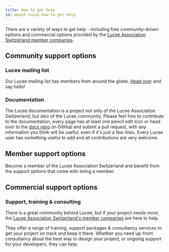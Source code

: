 ```yaml
---
title: How to get help
id: about-lucee-how-to-get-help
---
```


There are a variety of ways to get help - including free community-driven options and commercial options provided by the [Lucee Association Switzerland member companies](https://lucee.org/aboutlucee/members.html).

## Community support options
### Lucee mailing list
Our Lucee mailing list has members from around the globe.  [Head over](https://dev.lucee.org) and say hello!

### Documentation
The Lucee documentation is a project not only of the Lucee Association Switzerland, but also of the Lucee community.  Please feel free to contribute to the documentation, every page has at least one pencil edit icon or head over to the [docs repo](https://github.com/lucee/lucee-docs/) on GitHub and submit a pull request, with any information you think will be useful, even if it's just a few lines.  Every Lucee user has something useful to add and all contributions are very welcome.


## Member support options
Become a member of the Lucee Association Switzerland and benefit from the support options that come with being a member.

## Commercial support options
### Support, training & consulting

There is a great community behind Lucee, but if your project needs more, the [Lucee Association Switzerland's member companies](https://lucee.org/aboutlucee/members.html) are here to help.

They offer a range of training, support packages & consultancy services to get your project on track and keep it there.  Whether you need up-front consultancy about the best way to design your project, or ongoing support for your developers, they can help.  
